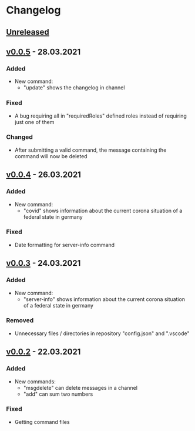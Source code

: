 # Changelog

## [Unreleased](https://github.com/Toasty65/Discord-Bot/compare/v0.0.4...HEAD)


## [v0.0.5](https://github.com/Toasty65/Discord-Bot/compare/v0.0.4...v0.0.5) - 28.03.2021

### Added
- New command:
    - "update" shows the changelog in channel

### Fixed
- A bug requiring all in "requiredRoles" defined roles instead of requiring just one of them

### Changed
- After submitting a valid command, the message containing the command will now be deleted

## [v0.0.4](https://github.com/Toasty65/Discord-Bot/compare/v0.0.3...v0.0.4) - 26.03.2021

### Added
- New command:
    - "covid" shows information about the current corona situation of a federal state in germany

### Fixed
- Date formatting for server-info command

## [v0.0.3](https://github.com/Toasty65/Discord-Bot/compare/v0.0.2...v0.0.3) - 24.03.2021

### Added
- New command:
    - "server-info" shows information about the current corona situation of a federal state in germany

### Removed
- Unnecessary files / directories in repository "config.json" and ".vscode"

## [v0.0.2](https://github.com/Toasty65/Discord-Bot/compare/v0.0.1...v0.0.2) - 22.03.2021

### Added
- New commands:
    - "msgdelete" can delete messages in a channel
    - "add" can sum two numbers 

### Fixed
- Getting command files

